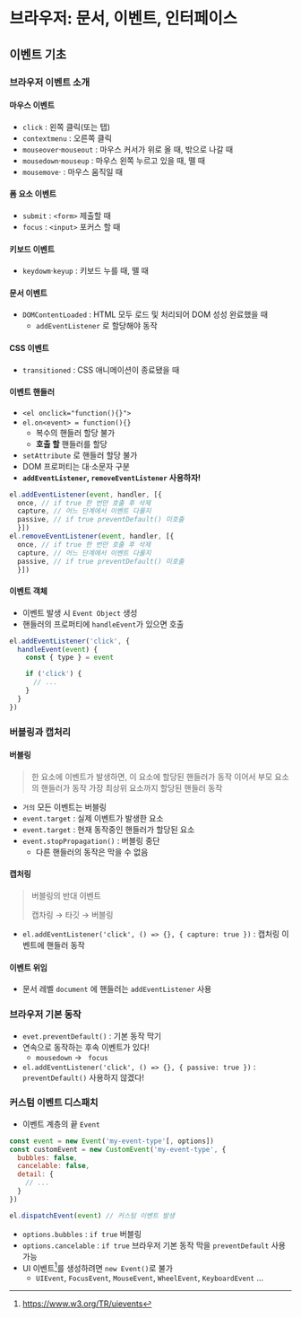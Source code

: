 # 브라우저: 문서, 이벤트, 인터페이스

## 이벤트 기초

### 브라우저 이벤트 소개

#### 마우스 이벤트

- `click` : 왼쪽 클릭(또는 탭)
- `contextmenu` : 오른쪽 클릭
- `mouseover`·`mouseout` : 마우스 커서가 위로 올 때, 밖으로 나갈 때
- `mousedown`·`mouseup` : 마우스 왼쪽 누르고 있을 때, 뗄 때
- `mousemove`· : 마우스 움직일 때

#### 폼 요소 이벤트

- `submit` : `<form>` 제출할 때
- `focus` : `<input>` 포커스 할 때

#### 키보드 이벤트

- `keydowm`·`keyup` : 키보드 누를 때, 뗄 때

#### 문서 이벤트

- `DOMContentLoaded` : HTML 모두 로드 및 처리되어 DOM 성성 완료했을 때
  - `addEventListener` 로 할당해야 동작

#### CSS 이벤트

- `transitioned` : CSS 애니메이션이 종료됐을 때

#### 이벤트 핸들러

- `<el onclick="function(){}">`
- `el.on<event> = function(){}`
  - 복수의 핸들러 할당 불가
  - **호출 할** 핸들러를 할당
- `setAttribute` 로 핸들러 할당 불가
- DOM 프로퍼티는 대·소문자 구분
- **`addEventListener`, `removeEventListener` 사용하자!**
```javascript
el.addEventListener(event, handler, [{
  once, // if true 한 번만 호출 후 삭제
  capture, // 어느 단계에서 이벤트 다룰지
  passive, // if true preventDefault() 미호출
  }])
el.removeEventListener(event, handler, [{
  once, // if true 한 번만 호출 후 삭제
  capture, // 어느 단계에서 이벤트 다룰지
  passive, // if true preventDefault() 미호출
  }])
```

#### 이벤트 객체

- 이벤트 발생 시 `Event Object` 생성
- 핸들러의 프로퍼티에 `handleEvent`가 있으면 호출
```javascript
el.addEventListener('click', {
  handleEvent(event) {
    const { type } = event

    if ('click') {
      // ...
    }
  }
})
```

### 버블링과 캡처리

#### 버블링

> 한 요소에 이벤트가 발생하면, 이 요소에 할당된 핸들러가 동작
> 이어서 부모 요소의 핸들러가 동작
> 가장 최상위 요소까지 할당된 핸들러 동작

- `거의` 모든 이벤트는 버블링
- `event.target` : 실제 이벤트가 발생한 요소
- `event.target` : 현재 동작중인 핸들러가 할당된 요소
- `event.stopPropagation()` : 버블링 중단
  - 다른 핸들러의 동작은 막을 수 없음

#### 캡처링

> 버블링의 반대 이벤트
>
> 캡차링 → 타깃 → 버블링

- `el.addEventListener('click', () => {}, { capture: true })` : 캡처링 이벤트에 핸들러 동작

#### 이벤트 위임

- 문서 레벨 `document` 에 핸들러는 `addEventListener` 사용

### 브라우저 기본 동작

- `evet.preventDefault()` : 기본 동작 막기
- 연속으로 동작하는 후속 이벤트가 있다!
  - `mousedown` → ` focus`
- `el.addEventListener('click', () => {}, { passive: true })` : `preventDefault()` 사용하지 않겠다!

### 커스텀 이벤트 디스패치

- 이벤트 계층의 끝 `Event`
```javascript
const event = new Event('my-event-type'[, options])
const customEvent = new CustomEvent('my-event-type', {
  bubbles: false,
  cancelable: false,
  detail: {
    // ...
  }
})

el.dispatchEvent(event) // 커스텀 이벤트 발생
```
- `options.bubbles` : `if true` 버블링
- `options.cancelable` : `if true` 브라우저 기본 동작 막을 `preventDefault` 사용 가능
- UI 이벤트[^1]를 생성하려면 `new Event()`로 불가
  - `UIEvent`, `FocusEvent`, `MouseEvent`, `WheelEvent`, `KeyboardEvent` ...


[^1]: https://www.w3.org/TR/uievents
